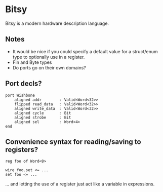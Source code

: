 Bitsy
=====
Bitsy is a modern hardware description language.

Notes
-----
* It would be nice if you could specify a default value for a struct/enum type to optionally use in a register.
* Fin<n> and Byte types
* Do ports go on their own domains?


Port decls?
-----------

    port Wishbone
        aligned addr        : Valid<Word<32>>
        flipped read_data   : Valid<Word<32>>
        aligned write_data  : Valid<Word<32>>
        aligned cycle       : Bit
        aligned strobe      : Bit
        aligned sel         : Word<4>
    end


Convenience syntax for reading/saving to registers?
---------------------------------------------------

    reg foo of Word<8>

    wire foo.set <= ...
    set foo <= ...

... and letting the use of a register just act like a variable in expressions.


